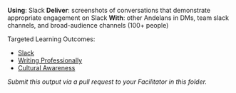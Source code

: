 **Using**: Slack
**Deliver**: screenshots of conversations that demonstrate appropriate engagement on Slack
**With**: other Andelans in DMs, team slack channels, and broad-audience channels (100+ people) 

Targeted Learning Outcomes:
- [Slack](https://github.com/andela/learningmap/tree/master/Phase-C/Entry-level%20Developer/Curriculum/48%20-%20Slack)
- [Writing Professionally](https://github.com/andela/learningmap/tree/master/Phase-C/Entry-level%20Developer/Curriculum/20%20-%20Writing%20Professionally)
- [Cultural Awareness](https://github.com/andela/learningmap/tree/master/Phase-C/Entry-level%20Developer/Curriculum/06%20-%20Cultural%20Awareness)

*Submit this output via a pull request to your Facilitator in this folder.* 